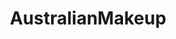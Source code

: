 ---
title: AustralianMakeup
crosslinks:
- MakeupAddiction
- AsianBeautyAdvice
- AsianBeauty
- AussieMakeupExchange
- SkincareAddiction
- u_imguralbumbot
- muacjdiscussion
- MakeupRehab
- AusSkincare
- panporn
- VeganBeauty
- makeuporganization
- australia
- ShingekiNoKyojin
- BeautyGuruChatter
- makeupexchange
- curlyhair
- muacirclejerk
- BeautyGuruChat
- Fude
---